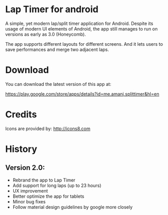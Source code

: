 # Lap Timer for android

A simple, yet modern lap/split timer application for Android. Despite its usage of
modern UI elements of Android, the app still manages to run on versions as early
as 3.0 (Honeycomb).


The app supports different layouts for different screens. And it lets users to
save performances and merge two adjacent laps.


# Download

You can download the latest version of this app at:

https://play.google.com/store/apps/details?id=me.amanj.splittimer&hl=en


# Credits

Icons are provided by: http://icons8.com



# History

## Version 2.0:

- Rebrand the app to Lap Timer
- Add support for long laps (up to 23 hours)
- UX improvement
- Better optimize the app for tablets
- Minor bug fixes
- Follow material design guidelines by google more closely

